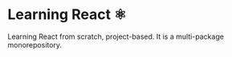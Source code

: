 # Learning React ⚛️
Learning React from scratch, project-based. It is a multi-package monorepository.
